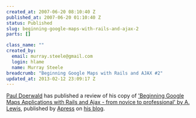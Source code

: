 ```yaml
--- 
created_at: 2007-06-20 08:10:40 Z
published_at: 2007-06-20 01:10:40 Z
status: Published
slug: beginning-google-maps-with-rails-and-ajax-2
parts: []

class_name: ""
created_by: 
  email: murray.steele@gmail.com
  login: hlame
  name: Murray Steele
breadcrumb: "Beginning Google Maps with Rails and AJAX #2"
updated_at: 2013-02-12 23:09:17 Z
---
```


[Paul Doerwald](http://pauldoerwald.ca/) has published a review of his copy of ['Beginning Google Maps Applications with Rails and Ajax - from novice to
professional' by A. Lewis](http://www.amazon.co.uk/Beginning-Google-Maps-Applications-Rails/dp/1590597877/ref=sr_1_2/203-7531475-6650320?ie=UTF8&s=books&qid=1180086616&sr=1-2),  published by [Apress](http://www.apress.com/) on [his blog](http://pauldoerwald.ca/2007/6/19/beginning-google-maps).
